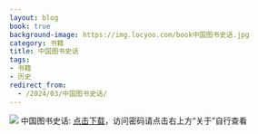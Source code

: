 ```yaml
---
layout: blog
book: true
background-image: https://img.locyoo.com/book中国图书史话.jpg
category: 书籍
title: 中国图书史话
tags:
- 书籍
- 历史
redirect_from:
  - /2024/03/中国图书史话/
---
```

![](https://img.locyoo.com/book中国图书史话.jpg)
中国图书史话: <a name = "ref1" href="https://url18.ctfile.com/f/50983618-1319974084-0ae950?p=3619">点击下载</a>，访问密码请点击右上方“关于”自行查看